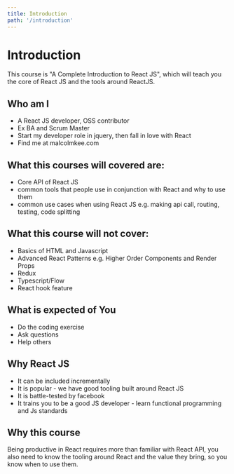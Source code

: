 ```yaml
---
title: Introduction
path: '/introduction'
---
```


# Introduction

This course is "A Complete Introduction to React JS", which will teach you the core of React JS and the tools around ReactJS.

## Who am I

- A React JS developer, OSS contributor
- Ex BA and Scrum Master
- Start my developer role in jquery, then fall in love with React
- Find me at malcolmkee.com

## What this courses will covered are:

- Core API of React JS
- common tools that people use in conjunction with React and why to use them
- common use cases when using React JS e.g. making api call, routing, testing, code splitting

## What this course will not cover:

- Basics of HTML and Javascript
- Advanced React Patterns e.g. Higher Order Components and Render Props
- Redux
- Typescript/Flow
- React hook feature

## What is expected of You

- Do the coding exercise
- Ask questions
- Help others

## Why React JS

- It can be included incrementally
- It is popular - we have good tooling built around React JS
- It is battle-tested by facebook
- It trains you to be a good JS developer - learn functional programming and Js standards

## Why this course

Being productive in React requires more than familiar with React API, you also need to know the tooling around React and the value they bring, so you know when to use them.

